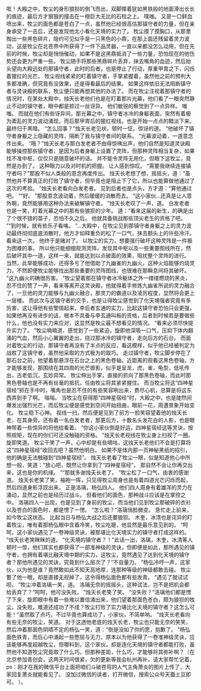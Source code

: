 哐！大殿之中，牧尘的身形狼狈的倒飞而出，双脚搽着犹如黑铁般的地面滑出长长的痕迹，最后方才狠狠的撞击在一根巨大无比的石柱之上。
噗嗤。
又是一口鲜血喷出来，牧尘的面色都是苍白了一点，虽然他已经很高估那镇守者的力量，但在亲身承受了一击后，还是发现他太小看化天境的实力了。
牧尘摸了摸胸口，从那里掏出一些黑色碎片，隐约可见似乎是一只黑色的小鼎，在那上面还残留着灵力波动，这是牧尘在北苍界中所获得了一件下品灵器，一直以来都没怎么动用，但在先前的时候，牧尘却是悄悄催动，如果不是这黑鼎抵消了一些力量，恐怕现在的他伤势还会更为严重一些。
牧尘随手将那些黑鼎碎片丢弃，抹去嘴角的血迹，然后抬头望向大殿远处的那镇守者，此时的后者，也是停止了行动，厚重甲胄之下，闪烁着猩红的光芒。
牧尘视线紧紧的盯着镇守者，手掌紧握着，虽然他之前的预判大多都准确，但究竟有没效果，还是得看最后的结果。
如果这样依旧无法阻断镇守者与灵诀殿的联系，牧尘便只能再想其他的办法了。
而在牧尘注视着那镇守者的情况时，在某处大殿中，烛天长老他们也是在盯着那片光幕，他们看了一眼突然静止不动的镇守者，眼中都是掠过一丝讶异。
他们敏锐的察觉到了一点异样。
嗤嗤。
而就在他们有些讶异间，那光幕之中，镇守者冰冷的身躯表面，突然有着极为紊乱的灵力波动涌现，而后那甲胄后的猩红视线，也是开始一点点的黯淡下来。
最终归于黑暗。
“怎么回事？”烛天长老见状，顿时一怔，惊讶的道。
“他破坏了镇守者身躯之上隐藏的灵阵，隔断了我与镇守者间的联系。
”光幕波动着，一道意念传出来。
“哦？”烛天长老与那白发老者不由得惊咦出声，他们自然是知道灵诀殿能够操控那些镇守者，是因为后者身躯上设置了灵阵，但那种灵阵相当复杂，如果找不准中枢，仅仅只是随意破坏的话。
并不能令灵阵无用化，但眼下这牧尘，竟然是办到了。
这种眼力以及对时机的把握。
让人感到惊叹。
“需要我继续连接镇守者吗？”那股不似人类般的意念再度传出。
烛天长老想了想，摇摇头，道：“虽然他并不算真正的打败了镇守者，但毕竟也是阻止下了它，所以也能算做他通过了这次的考验。
”烛天长老看向白发老者。
见到后者也是点头，方才道：“算他通过吧。
”“好。
”那股意念波动着，然后缓缓的消散而去。
“这小家伙...还真是让人意外啊，竟然能够用这种办法来破解镇守者。
”烛天长老叹了一声，道。
白发老者也是一笑，盯着光幕之中的那有些狼狈的少年。
道：“看来这届的新生，的确是出了个很不错的苗子，恐怕不久之后。
他就具备挑战那些顶尖老生的资格了吧。
”“到时候，就有些乐子看咯。
”...大殿中，在牧尘见到那镇守者身躯之上的灵力波动最终彻彻底底消散时，他方才如释重负的松了一口气，抹去额头上的许些冷汗。
看来这一次。
他终于是赌对了。
以牧尘的实力，想要强行破坏这种灵阵是一件极为困难的事。
所以他只能细细观测灵阵，发现其中枢以及一些重要图线所在，然后破坏其中一道，这样一来，就能达到以点破面的效果，阻扰整个灵阵的进行。
当然，此举能够成功，还得多亏了他借助了九幽雀的九幽火，这种火焰能够灼烧灵力，不然即便牧尘能够找出那些重要的灵阵图线，也很难在那瞬息间将其破坏。
“这九幽火的确很厉害。
”牧尘望着那在镇守者冰冷躯体之外一缕缕燃烧的黑炎，忍不住的赞了一声，看来等离开这灵诀殿，他就得着手修炼九幽雀所说的灵力融合了，一旦他的灵力能够与九幽火融合，那灵力的霸道以及凌厉程度，显然将会更上一层楼。
而此次与这镇守者的交手，也是让得牧尘感觉到了化天境强者究竟有多厉害，这让得他有些警惕起来，李后者玄通的实力，比起这镇守者恐怕只会更强，如果他再没有进步的话，根本不具备与李玄通叫板的资格，后者到时候若是要做些什么，他也没有实力来应对，这显然是牧尘最不想看见的情况。
“看来必须尽快提升实力了。
”牧尘喃喃道，感觉到了一些紧迫，旋即他深吸一口气，压抑下体内翻涌的气血，然后小心翼翼的走出，绕过那冰冷的镇守者，走向后方的石台。
而面对着牧尘的行动，那镇守者再没有了半点的反应，看这模样，似乎他已经被判定为战胜了这镇守者，虽然他采取的方式极为的取巧。
走过镇守者，牧尘脚步停在了那石台之前，他望着那悬浮在石台之上的黑色卷轴，近距离的观看这黑色卷轴，方才能够发现，那围绕在其四周的光芒兽影，似乎是呈龙，虎，雀，龟型，低吼传出，古老低沉，玄妙异常。
牧尘伸出手掌，直接的抓向了那黑色卷轴，而此时那黑色卷轴也是不再有丝毫的抵抗，任由牧尘将其紧紧握住。
而当牧尘将这“四神星宿经”抓在手中时，嘴角也是忍不住的有些笑容咧出来，费尽心机，总算是将这东西弄到手了啊。
嗡嗡。
当牧尘在获得那“四神星宿经”时，大殿之中，也是陡然间爆发出强烈光芒，而后牧尘便是感觉到空间开始扭曲，眼前一花，周遭景象开始变化。
牧尘稳下心神。
视线一扫，然后便是见到了前方一脸笑容望着他的烛天长老，在其身旁，还有着一名白发老者，那更后方，十数名头发花白的人影，也是眼神带着一些惊异的将他给看着。
“你这小家伙倒是好运，四神星宿经这等灵诀，按照规矩，现在的你们可还没触碰的资格。
”烛天长老视线在牧尘身上扫视了一圈。
旋即笑道。
牧尘干笑了一声，心中却是有些嘀咕，这烛天长老他们不会是打算将这“四神星宿经”收回去吧？虽然他明白。
如果不是体内那一页神秘黑纸的招引，他的确是无法触碰到“四神星宿经”。
烛天长老看了牧尘一眼，似是知道他心中所想一般，笑道：“放心吧，既然让你拿到了“四神星宿经”。
那自然不会让你再交出来，这也是你的机缘。
”“那就多谢烛天长老了。
”牧尘松了一口气，由衷的感谢道。
烛天长老笑了笑，袖袍一挥，只见得牧尘周身也是有着四道光芒闪烁而起，然后四道身影浮现出来。
正是洛璃，杨弘四人。
他们四人周身有着雄浑的灵力在涌动，显然之前也是经历过战斗。
但看他们的面色，那种战斗应该是在掌控之中。
洛璃四人一出现，也是见到了身前的牧尘，而当他们见到牧尘那破碎的衣衫以及苍白的面色时，都是愣了一愣。
“怎么啦？”洛璃俏脸微变。
急忙走上前来，如今牧尘这状态。
比起当日与杨弘大战之后还要狼狈。
木奎，冰清也是诧异的盯着牧尘，唯有着那杨弘眼中含着冷笑，牧尘吃瘪，他显然是最乐意见到的。
“呵呵，这小家伙遇见了一卷神级灵诀，被那堪比化天境实力的镇守者打成这样的。
”烛天长老笑眯眯的道。
“化天境的镇守者？！”此话一出，洛璃，木奎，冰清等人顿时一惊，他们其实也都获得了一部准神级的灵诀，但即便是如此，那所遇见的镇守者，也拥有着堪比融天境中期的实力，这牧尘，竟然遇见了达到化天境的镇守者？那他所遇见的灵诀，究竟到什么层次了？“不自量力。
”杨弘冷哼一声，这家伙，以为他是谁？竟然敢如此不知天高地厚，连那种等级的神级都敢去碰。
牧尘瞥了他一眼，却是直接无视掉了，这令得杨弘面色都有些发青。
“遇见了就试试呗。
”牧尘冲着洛璃一笑，道。
洛璃无奈的摇摇头，这种试法，岂不是把机会都给丢弃了？“呵呵，他可没失败。
”烛天长老笑了笑。
“没失败？”洛璃他们都是愣了下来，旋即眼中有着一些难以置信涌出来，他们望着那面色苍白，颇为狼狈的牧尘，没失败，难道还成功了不成？牧尘打败了实力堪比化天境的镇守者？这怎么可能！“虽然取了点巧，不过毕竟也算成功了，小家伙，不简单呐。
”烛天长老看向有些无奈的牧尘，笑道。
对于这透他老底的烛天长老，牧尘也只能无奈的笑笑，然后冲着那面色阴晴不定的杨弘一笑，道：“倒是没如了你的愿，抱歉了。
”杨弘面色铁青，而后心中涌起一些憋屈与无力，原本以为他获得了一卷准神级灵诀，应该能够再度超越牧尘，但哪料到，这个家伙，却是连化天境的镇守者都能打败，虽然他不知道牧尘究竟取了什么巧，但那种差距，什么巧，才能够将其弥补啊？（在北京参加青创会，这两天时间很紧，欠的更新等我会杭州再补，请大家帮忙记着。
ps：刚才在我的微信平台上面把咱们斗破苍穹的人气主角萧炎的图片上传了，大家回复萧炎就能看见了。
没加过微信的读者，打开微信，搜索公众号天蚕土豆即可。
）。
